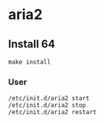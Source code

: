# aria2
## Install 64
```make install```
### User
`/etc/init.d/aria2 start`  
`/etc/init.d/aria2 stop`  
`/etc/init.d/aria2 restart`  

